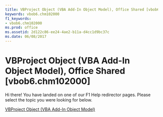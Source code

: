 ```yaml
---
title: VBProject Object (VBA Add-In Object Model), Office Shared [vbob6.chm102000]
keywords: vbob6.chm102000
f1_keywords:
- vbob6.chm102000
ms.prod: office
ms.assetid: 2d122c86-ee24-4ae2-b11a-d4cc1d9bc37c
ms.date: 06/08/2017
---
```



# VBProject Object (VBA Add-In Object Model), Office Shared [vbob6.chm102000]

Hi there! You have landed on one of our F1 Help redirector pages. Please select the topic you were looking for below.

[VBProject Object (VBA Add-In Object Model)](http://msdn.microsoft.com/library/3932db78-1cb0-e943-d87c-79dd891fa9ed%28Office.15%29.aspx)

